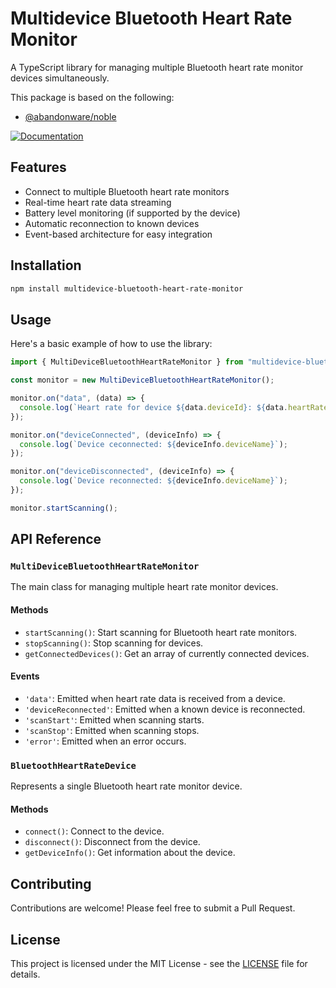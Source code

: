 # Multidevice Bluetooth Heart Rate Monitor

A TypeScript library for managing multiple Bluetooth heart rate monitor devices simultaneously.

This package is based on the following:

- [@abandonware/noble](https://www.npmjs.com/package/@abandonware/noble)

[![Documentation](https://img.shields.io/badge/documentation-view-blue)](https://shmatul.github.io/multidevice-bluetooth-heart-rate-monitor/)

## Features

- Connect to multiple Bluetooth heart rate monitors
- Real-time heart rate data streaming
- Battery level monitoring (if supported by the device)
- Automatic reconnection to known devices
- Event-based architecture for easy integration

## Installation

```bash
npm install multidevice-bluetooth-heart-rate-monitor
```

## Usage

Here's a basic example of how to use the library:

```typescript
import { MultiDeviceBluetoothHeartRateMonitor } from "multidevice-bluetooth-heart-rate-monitor";

const monitor = new MultiDeviceBluetoothHeartRateMonitor();

monitor.on("data", (data) => {
  console.log(`Heart rate for device ${data.deviceId}: ${data.heartRate}`);
});

monitor.on("deviceConnected", (deviceInfo) => {
  console.log(`Device ceconnected: ${deviceInfo.deviceName}`);
});

monitor.on("deviceDisconnected", (deviceInfo) => {
  console.log(`Device reconnected: ${deviceInfo.deviceName}`);
});

monitor.startScanning();
```

## API Reference

### `MultiDeviceBluetoothHeartRateMonitor`

The main class for managing multiple heart rate monitor devices.

#### Methods

- `startScanning()`: Start scanning for Bluetooth heart rate monitors.
- `stopScanning()`: Stop scanning for devices.
- `getConnectedDevices()`: Get an array of currently connected devices.

#### Events

- `'data'`: Emitted when heart rate data is received from a device.
- `'deviceReconnected'`: Emitted when a known device is reconnected.
- `'scanStart'`: Emitted when scanning starts.
- `'scanStop'`: Emitted when scanning stops.
- `'error'`: Emitted when an error occurs.

### `BluetoothHeartRateDevice`

Represents a single Bluetooth heart rate monitor device.

#### Methods

- `connect()`: Connect to the device.
- `disconnect()`: Disconnect from the device.
- `getDeviceInfo()`: Get information about the device.

## Contributing

Contributions are welcome! Please feel free to submit a Pull Request.

## License

This project is licensed under the MIT License - see the [LICENSE](LICENSE) file for details.
